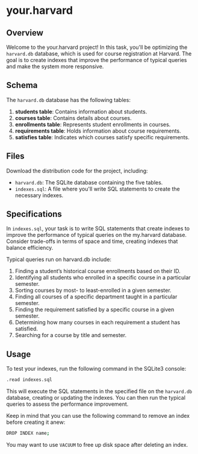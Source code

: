 # your.harvard

## Overview

Welcome to the your.harvard project! In this task, you'll be optimizing the `harvard.db` database, which is used for course registration at Harvard. The goal is to create indexes that improve the performance of typical queries and make the system more responsive.

## Schema

The `harvard.db` database has the following tables:

1. **students table**: Contains information about students.
2. **courses table**: Contains details about courses.
3. **enrollments table**: Represents student enrollments in courses.
4. **requirements table**: Holds information about course requirements.
5. **satisfies table**: Indicates which courses satisfy specific requirements.

## Files

Download the distribution code for the project, including:

- `harvard.db`: The SQLite database containing the five tables.
- `indexes.sql`: A file where you'll write SQL statements to create the necessary indexes.

## Specifications

In `indexes.sql`, your task is to write SQL statements that create indexes to improve the performance of typical queries on the my.harvard database. Consider trade-offs in terms of space and time, creating indexes that balance efficiency.

Typical queries run on harvard.db include:

1. Finding a student’s historical course enrollments based on their ID.
2. Identifying all students who enrolled in a specific course in a particular semester.
3. Sorting courses by most- to least-enrolled in a given semester.
4. Finding all courses of a specific department taught in a particular semester.
5. Finding the requirement satisfied by a specific course in a given semester.
6. Determining how many courses in each requirement a student has satisfied.
7. Searching for a course by title and semester.

## Usage

To test your indexes, run the following command in the SQLite3 console:

```bash
.read indexes.sql
```

This will execute the SQL statements in the specified file on the `harvard.db` database, creating or updating the indexes. You can then run the typical queries to assess the performance improvement.

Keep in mind that you can use the following command to remove an index before creating it anew:

```bash
DROP INDEX name;
```

You may want to use `VACUUM` to free up disk space after deleting an index.